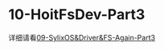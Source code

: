# 10-HoitFsDev-Part3

详细请看[09-SylixOS&Driver&FS-Again-Part3](./09-SylixOS&Driver&FS-Again-Part3.md)

